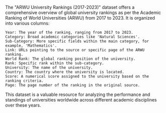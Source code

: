 The "ARWU University Rankings (2017-2023)" dataset offers a comprehensive overview of global university rankings as per the Academic Ranking of World Universities (ARWU) from 2017 to 2023. It is organized into various columns:

    Year: The year of the ranking, ranging from 2017 to 2023.
    Category: Broad academic categories like 'Natural Sciences'.
    Sub-Category: More specific fields within the main category, for example, 'Mathematics'.
    Link: URLs pointing to the source or specific page of the ARWU ranking.
    World Rank: The global ranking position of the university.
    Rank: Specific rank within the sub-category.
    University: The name of the university.
    Country: The country where the university is located.
    Score: A numerical score assigned to the university based on the ranking criteria.
    Page: The page number of the ranking in the original source.

This dataset is a valuable resource for analyzing the performance and standings of universities worldwide across different academic disciplines over these years.
